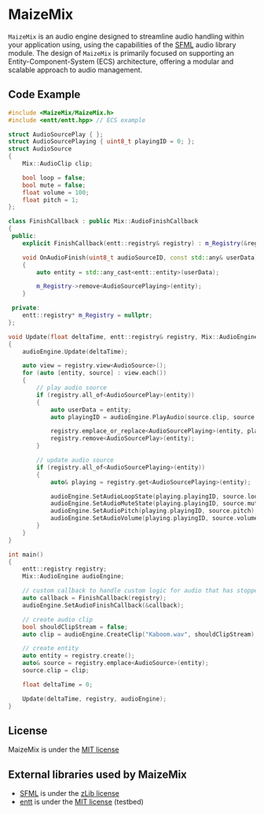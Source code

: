 # MaizeMix

`MaizeMix` is an audio engine designed to streamline audio handling within your application using, using the capabilities of the [SFML](https://github.com/SFML/SFML) audio library module. The design of `MaizeMix` is primarily focused on supporting an Entity-Component-System (ECS) architecture, offering a modular and scalable approach to audio management.

## Code Example

```cpp
#include <MaizeMix/MaizeMix.h>
#include <entt/entt.hpp> // ECS example

struct AudioSourcePlay { };
struct AudioSourcePlaying { uint8_t playingID = 0; };
struct AudioSource
{
	Mix::AudioClip clip;

	bool loop = false;
	bool mute = false;
	float volume = 100;
	float pitch = 1;
};

class FinishCallback : public Mix::AudioFinishCallback
{
 public:
	explicit FinishCallback(entt::registry& registry) : m_Registry(&registry) { }

	void OnAudioFinish(uint8_t audioSourceID, const std::any& userData) override
	{
		auto entity = std::any_cast<entt::entity>(userData);

		m_Registry->remove<AudioSourcePlaying>(entity);
	}

 private:
	entt::registry* m_Registry = nullptr;
};

void Update(float deltaTime, entt::registry& registry, Mix::AudioEngine& audioEngine)
{
	audioEngine.Update(deltaTime);

	auto view = registry.view<AudioSource>();
	for (auto [entity, source] : view.each())
	{
		// play audio source
		if (registry.all_of<AudioSourcePlay>(entity))
		{
			auto userData = entity;
			auto playingID = audioEngine.PlayAudio(source.clip, source.volume, source.pitch, source.loop, userData);

			registry.emplace_or_replace<AudioSourcePlaying>(entity, playingID);
			registry.remove<AudioSourcePlay>(entity);
		}

		// update audio source
		if (registry.all_of<AudioSourcePlaying>(entity))
		{
			auto& playing = registry.get<AudioSourcePlaying>(entity);

			audioEngine.SetAudioLoopState(playing.playingID, source.loop);
			audioEngine.SetAudioMuteState(playing.playingID, source.mute);
			audioEngine.SetAudioPitch(playing.playingID, source.pitch);
			audioEngine.SetAudioVolume(playing.playingID, source.volume);
		}
	}
}

int main()
{
	entt::registry registry;
	Mix::AudioEngine audioEngine;

	// custom callback to handle custom logic for audio that has stopped playing
	auto callback = FinishCallback(registry);
	audioEngine.SetAudioFinishCallback(&callback);

	// create audio clip
	bool shouldClipStream = false;
	auto clip = audioEngine.CreateClip("Kaboom.wav", shouldClipStream);

	// create entity
	auto entity = registry.create();
	auto& source = registry.emplace<AudioSource>(entity);
	source.clip = clip;

	float deltaTime = 0;

	Update(deltaTime, registry, audioEngine);
}
```

## License

MaizeMix is under the [MIT license](https://github.com/FinleyConway/MaizeMix/blob/master/license.md)

## External libraries used by MaizeMix

- [SFML](https://github.com/SFML/SFML) is under the [zLib license](https://github.com/SFML/SFML/blob/master/license.md)
- [entt](https://github.com/skypjack/entt) is under the [MIT license](https://github.com/skypjack/entt/blob/master/LICENSE) (testbed)
